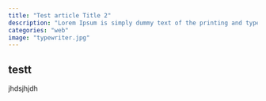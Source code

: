 ```yaml
---
title: "Test article Title 2"
description: "Lorem Ipsum is simply dummy text of the printing and typesetting industry. Lorem Ipsum has been the industry's standard dummy text ever since the 1500s"
categories: "web"
image: "typewriter.jpg"
---
```

## testt
jhdsjhjdh